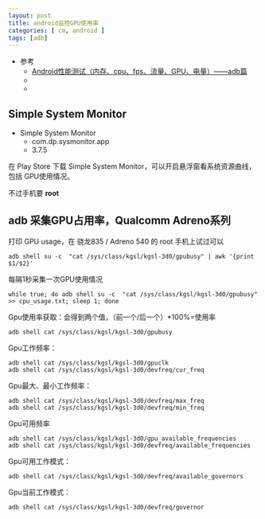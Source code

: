```yaml
---
layout: post
title: android监控GPU使用率
categories: [ cm, android ]
tags: [adb]
---
```


* 参考
  * [Android性能测试（内存、cpu、fps、流量、GPU、电量）——adb篇](https://www.jianshu.com/p/6c0cfc25b038)
  * []()
  * []()


## Simple System Monitor

* Simple System Monitor
  * com.dp.sysmonitor.app
  * 3.7.5


在 Play Store 下载 Simple System Monitor，可以开启悬浮窗看系统资源曲线，包括 GPU使用情况。

不过手机要 **root**


## adb 采集GPU占用率，Qualcomm Adreno系列

打印 GPU usage，在 骁龙835 / Adreno 540 的 root 手机上试过可以

~~~
adb shell su -c  "cat /sys/class/kgsl/kgsl-3d0/gpubusy" | awk '{print $1/$2}'
~~~

每隔1秒采集一次GPU使用情况

~~~
while true; do adb shell su -c  "cat /sys/class/kgsl/kgsl-3d0/gpubusy" >> cpu_usage.txt; sleep 1; done
~~~

Gpu使用率获取：会得到两个值，（前一个/后一个）*100%=使用率

~~~
adb shell cat /sys/class/kgsl/kgsl-3d0/gpubusy
~~~

Gpu工作频率：

~~~
adb shell cat /sys/class/kgsl/kgsl-3d0/gpuclk
adb shell cat /sys/class/kgsl/kgsl-3d0/devfreq/cur_freq
~~~

Gpu最大、最小工作频率：

~~~
adb shell cat /sys/class/kgsl/kgsl-3d0/devfreq/max_freq
adb shell cat /sys/class/kgsl/kgsl-3d0/devfreq/min_freq
~~~

Gpu可用频率

~~~
adb shell cat /sys/class/kgsl/kgsl-3d0/gpu_available_frequencies
adb shell cat /sys/class/kgsl/kgsl-3d0/devfreq/available_frequencies
~~~

Gpu可用工作模式：

~~~
adb shell cat /sys/class/kgsl/kgsl-3d0/devfreq/available_governors
~~~

Gpu当前工作模式：

~~~
adb shell cat /sys/class/kgsl/kgsl-3d0/devfreq/governor
~~~



